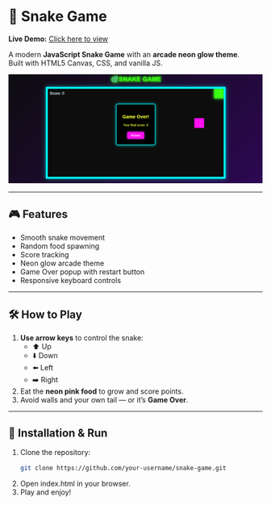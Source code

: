# 🐍 Snake Game
**Live Demo:** [Click here to view](https://vanisha-mittal.github.io/snake-game/)  

A modern **JavaScript Snake Game** with an **arcade neon glow theme**.  
Built with HTML5 Canvas, CSS, and vanilla JS.

![Snake Game Gameplay](images/gameplay.gif)

---

## 🎮 Features
- Smooth snake movement
- Random food spawning
- Score tracking
- Neon glow arcade theme
- Game Over popup with restart button
- Responsive keyboard controls

---
## 🛠️ How to Play
1. **Use arrow keys** to control the snake:
   - ⬆️ Up
   - ⬇️ Down
   - ⬅️ Left
   - ➡️ Right
2. Eat the **neon pink food** to grow and score points.
3. Avoid walls and your own tail — or it’s **Game Over**.

---

## 🚀 Installation & Run
1. Clone the repository:
   ```bash
   git clone https://github.com/your-username/snake-game.git
2. Open index.html in your browser.
3. Play and enjoy!